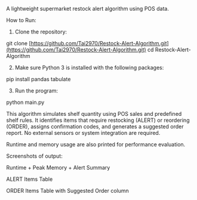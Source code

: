 A lightweight supermarket restock alert algorithm using POS data.

How to Run:

1. Clone the repository:

git clone [https://github.com/Tai2970/Restock-Alert-Algorithm.git](https://github.com/Tai2970/Restock-Alert-Algorithm.git)
cd Restock-Alert-Algorithm

2. Make sure Python 3 is installed with the following packages:

pip install pandas tabulate

3. Run the program:

python main.py

This algorithm simulates shelf quantity using POS sales and predefined shelf rules. It identifies items that require restocking (ALERT) or reordering (ORDER), assigns confirmation codes, and generates a suggested order report. No external sensors or system integration are required.

Runtime and memory usage are also printed for performance evaluation.

Screenshots of output:

Runtime + Peak Memory + Alert Summary

ALERT Items Table

ORDER Items Table with Suggested Order column
